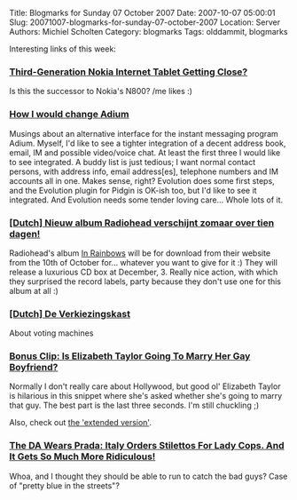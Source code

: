 Title: Blogmarks for Sunday 07 October 2007
Date: 2007-10-07 05:00:01
Slug: 20071007-blogmarks-for-sunday-07-october-2007
Location: Server
Authors: Michiel Scholten
Category: blogmarks
Tags: olddammit, blogmarks

<p>Interesting links of this week:</p>
<h3><a href="http://www.brighthand.com/default.asp?newsID=13376">Third-Generation Nokia Internet Tablet Getting Close?</a></h3>
<p>Is this the successor to Nokia's N800? /me likes :)</p>
<h3><a href="http://brok3n.org/archivesextreme/2007/09/how_i_would_cha.html">How I would change Adium</a></h3>
<p>Musings about an alternative interface for the instant messaging program Adium. Myself, I'd like to see a tighter integration of a decent address book, email, IM and possible video/voice chat. At least the first three I would like to see integrated. A buddy list is just tedious; I want normal contact persons, with address info, email address[es], telephone numbers and IM accounts all in one. Makes sense, right? Evolution does some first steps, and the Evolution plugin for Pidgin is OK-ish too, but I'd like to see it integrated. And Evolution needs some tender loving care... Whole lots of it.</p>
<h3><a href="http://3voor12.vpro.nl/artikelen/artikel/36887169">[Dutch] Nieuw album Radiohead verschijnt zomaar over tien dagen!</a></h3>
<p>Radiohead's album <a href="http://en.wikipedia.org/wiki/In_Rainbows">In Rainbows</a> will be for download from their website from the 10th of October for... whatever you want to give for it :) They will release a luxurious CD box at December, 3. Really nice action, with which they surprised the record labels, party because they don't use one for this album at all :)</p>
<h3><a href="http://www.wijvertrouwenstemcomputersniet.nl/other/strip/">[Dutch] De Verkiezingskast</a></h3>
<p>About voting machines</p>
<h3><a href="http://jezebel.com/gossip/bonus-clip/is-elizabeth-taylor-going-to-marry-her-gay-boyfriend-305199.php">Bonus Clip: Is Elizabeth Taylor Going To Marry Her Gay Boyfriend?</a></h3>
<p>Normally I don't really care about Hollywood, but good ol' Elizabeth Taylor is hilarious in this snippet where she's asked whether she's going to marry that guy. The best part is the last three seconds. I'm still chuckling ;)</p>

<p>Also, check out <a href="http://jezebel.com/gossip/bonus-clip/omg-theres-more-elizabeth-taylor-red-carpet-footage-305225.php">the 'extended version'</a>.</p>
<h3><a href="http://jezebel.com/gossip/the-da-wears-prada/italy-orders-stilettos-for-lady-cops-and-it-gets-so-much-more-ridiculous-304767.php">The DA Wears Prada: Italy Orders Stilettos For Lady Cops. And It Gets So Much More Ridiculous!</a></h3>
<p>Whoa, and I thought they should be able to run to catch the bad guys? Case of "pretty blue in the streets"?</p>
